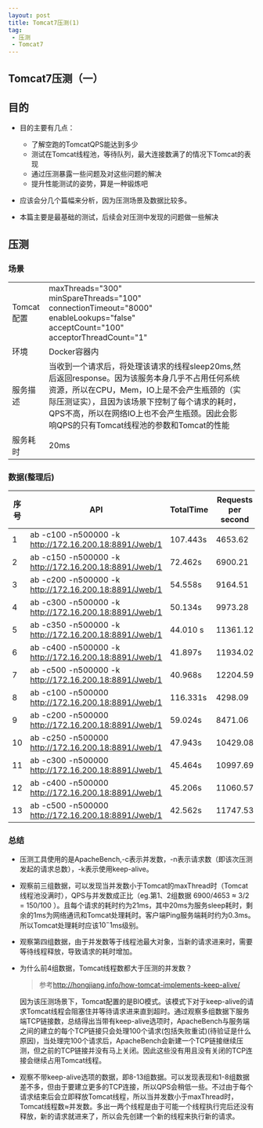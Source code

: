 ```yaml
---
layout: post
title: Tomcat7压测(1)
tag:
 - 压测
 - Tomcat7
---
```


## Tomcat7压测（一）

## 目的

* 目的主要有几点：
	- 了解空跑的TomcatQPS能达到多少
	- 测试在Tomcat线程池，等待队列，最大连接数满了的情况下Tomcat的表现
	- 通过压测暴露一些问题及对这些问题的解决
	- 提升性能测试的姿势，算是一种锻炼吧

* 应该会分几个篇幅来分析，因为压测场景及数据比较多。
* 本篇主要是最基础的测试，后续会对压测中发现的问题做一些解决 

## 压测

### 场景

||||
|---|---|---|
|Tomcat配置|maxThreads="300"<br>minSpareThreads="100"<br>connectionTimeout="8000"<br>enableLookups="false"<br>acceptCount="100"<br>acceptorThreadCount="1"||
|环境|Docker容器内||
|服务描述|当收到一个请求后，将处理该请求的线程sleep20ms,然后返回response。因为该服务本身几乎不占用任何系统资源，所以在CPU，Mem，IO上是不会产生瓶颈的（实际压测证实），且因为该场景下控制了每个请求的耗时，QPS不高，所以在网络IO上也不会产生瓶颈。因此会影响QPS的只有Tomcat线程池的参数和Tomcat的性能|
|服务耗时|20ms|



### 数据(整理后)

 |序号|API|TotalTime|Requests per second|Time per request|Tomcat线程池线程数|描述|
|---|---|---|---|---|---|---|
|1|ab -c100 -n500000 -k http://172.16.200.18:8891/Jweb/1|107.443s|4653.62|21.489ms|201||
|2|ab -c150 -n500000 -k http://172.16.200.18:8891/Jweb/1|72.462s|6900.21|21.738ms|293||
|3|ab -c200 -n500000 -k http://172.16.200.18:8891/Jweb/1|54.558s|9164.51|21.823ms|273||
|4|ab -c300 -n500000 -k http://172.16.200.18:8891/Jweb/1|50.134s|9973.28|30.080ms|300||
|5| ab -c350 -n500000 -k http://172.16.200.18:8891/Jweb/1|44.010 s|11361.12|30.807ms|300||
|6|ab -c400 -n500000 -k http://172.16.200.18:8891/Jweb/1|41.897s|11934.02|33.518ms|300||
|7|ab -c500 -n500000 -k http://172.16.200.18:8891/Jweb/1|40.968s|12204.59|40.968ms|300||
|8|ab -c100 -n500000 http://172.16.200.18:8891/Jweb/1|116.331s| 4298.09 | 23.266ms|102||
|9|ab -c200 -n500000 http://172.16.200.18:8891/Jweb/1|59.024s|8471.06| 23.610ms|201||
|10|ab -c250 -n500000 http://172.16.200.18:8891/Jweb/1|47.943s|10429.08|23.971ms|251||
|11|ab -c300 -n500000 http://172.16.200.18:8891/Jweb/1|45.464s|10997.69|27.278ms|300||
|12|ab -c400 -n500000 http://172.16.200.18:8891/Jweb/1|45.206s|11060.57|36.164ms|300||
|13|ab -c500 -n500000 http://172.16.200.18:8891/Jweb/1| 42.562s| 11747.53 | 42.562ms|300||


### 总结

* 压测工具使用的是ApacheBench,-c表示并发数，-n表示请求数（即该次压测发起的请求总数），-k表示使用keep-alive。
* 观察前三组数据，可以发现当并发数小于Tomcat的maxThread时（Tomcat线程池没满时），QPS与并发数成正比（eg.第1、2组数据 6900/4653 ≈ 3/2 = 150/100 ）。且每个请求的耗时约为21ms，其中20ms为服务sleep耗时，剩余的1ms为网络通讯和Tomcat处理耗时。客户端Ping服务端耗时约为0.3ms。所以Tomcat处理耗时应该$10^-1$ms级别。
* 观察第四组数据，由于并发数等于线程池最大对象，当新的请求进来时，需要等待线程释放，导致请求的耗时增加。
* 为什么前4组数据，Tomcat线程数都大于压测的并发数？
	
	> 参考<http://hongjiang.info/how-tomcat-implements-keep-alive/>
	
	因为该压测场景下，Tomcat配置的是BIO模式。该模式下对于keep-alive的请求Tomcat线程会阻塞住并等待请求进来直到超时。通过观察多组数据下服务端TCP链接数，总结得出当带有keep-alive选项时，ApacheBench与服务端之间的建立的每个TCP链接只会处理100个请求(包括失败重试)(待验证是什么原因)，当处理完100个请求后，ApacheBench会新建一个TCP链接继续压测，但之前的TCP链接并没有马上关闭。因此这些没有用且没有关闭的TCP连接会继续占用Tomcat线程。
	
* 观察不带keep-alive选项的数据，即8-13组数据。可以发现表现和1-8组数据差不多，但由于要建立更多的TCP连接，所以QPS会稍低一些。不过由于每个请求结束后会立即释放Tomcat线程，所以当并发数小于maxThread时，Tomcat线程数≈并发数。多出一两个线程是由于可能一个线程执行完后还没有释放，新的请求就进来了，所以会先创建一个新的线程来执行新的请求。



